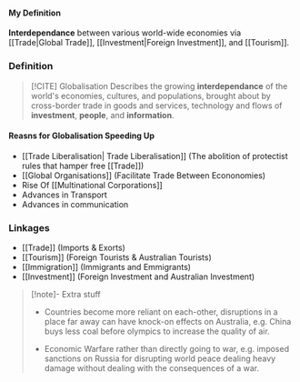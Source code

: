 #### My Definition
**Interdependance** between various world-wide economies via [[Trade|Global Trade]], [[Investment|Foreign Investment]], and [[Tourism]].



### Definition

> [!CITE] Globalisation
Describes the growing **interdependance** of the world's economies, cultures, and populations, brought about by cross-border trade in goods and services, technology and flows of **investment**, **people**, and **information**.


#### Reasns for Globalisation Speeding Up
- [[Trade Liberalisation| Trade Liberalisation]] (The abolition of protectist rules that hamper free [[Trade]])
- [[Global Organisations]] (Facilitate Trade Between Econonomies)
- Rise Of [[Multinational Corporations]]
- Advances in Transport
- Advances in communication


### Linkages

- [[Trade]] (Imports & Exorts)
- [[Tourism]] (Foreign Tourists & Australian Tourists)
- [[Immigration]] (Immigrants and Emmigrants)
- [[Investment]] (Foreign Investment and Australian Investment)


>[!note]- Extra stuff
> - Countries become more reliant on each-other, disruptions in a place far away can have knock-on effects on Australia, e.g. China buys less coal before olympics to increase the quality of air.
> 
> - Economic Warfare rather than directly going to war, e.g. imposed sanctions on Russia for disrupting world peace dealing heavy damage without dealing with the consequences of a war.